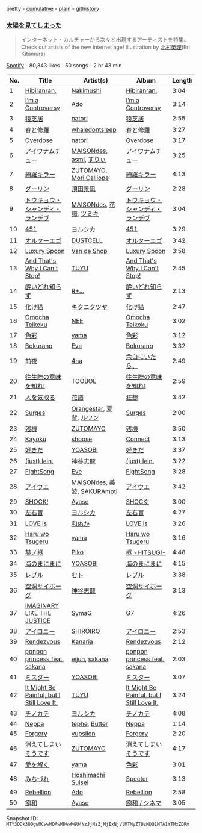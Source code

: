 pretty - [cumulative](/playlists/cumulative/37i9dQZF1DX1KJ0jRmRVDZ.md) - [plain](/playlists/plain/37i9dQZF1DX1KJ0jRmRVDZ) - [githistory](https://github.githistory.xyz/mackorone/spotify-playlist-archive/blob/main/playlists/plain/37i9dQZF1DX1KJ0jRmRVDZ)

### [太陽を見てしまった](https://open.spotify.com/playlist/37i9dQZF1DX1KJ0jRmRVDZ)

> インターネット・カルチャーから次々と出現するアーティストを特集。Check out artists of the new Internet age! Illustration by <a href="https://twitter.com/hoshieri7">北村英理</a>\(Eri Kitamura\)

[Spotify](https://open.spotify.com/user/spotify) - 80,343 likes - 50 songs - 2 hr 43 min

| No. | Title | Artist(s) | Album | Length |
|---|---|---|---|---|
| 1 | [Hibiranran.](https://open.spotify.com/track/2DqdszvU0Ue9A1zHAm33PG) | [Nakimushi](https://open.spotify.com/artist/2zv25U5N7QyNcn8I9kzZVn) | [Hibiranran.](https://open.spotify.com/album/0IpuDe5NRfYN1ICCyGf7OZ) | 3:04 |
| 2 | [I’m a Controversy](https://open.spotify.com/track/7JATH77DeeEJL69Au9osjM) | [Ado](https://open.spotify.com/artist/6mEQK9m2krja6X1cfsAjfl) | [I’m a Controversy](https://open.spotify.com/album/28nsX0whh8XuEMgYfqbrOd) | 3:14 |
| 3 | [猿芝居](https://open.spotify.com/track/3LY9pxrkW6J3TTAL5ZwNuI) | [natori](https://open.spotify.com/artist/6WmXWHmfBMhupyIs8MSqtu) | [猿芝居](https://open.spotify.com/album/70T4FWkth5x4r4cAfUSxR7) | 2:55 |
| 4 | [春と修羅](https://open.spotify.com/track/0F95jhY2gWWNHGPH3ao4uN) | [whaledontsleep](https://open.spotify.com/artist/5lEzAveEBteB85UVvKTanp) | [春と修羅](https://open.spotify.com/album/0WDdPXS7zQ5lfRvyMJnhmX) | 3:27 |
| 5 | [Overdose](https://open.spotify.com/track/2Dzzhb1oV5ckgOjWZLraIB) | [natori](https://open.spotify.com/artist/6WmXWHmfBMhupyIs8MSqtu) | [Overdose](https://open.spotify.com/album/1ieXthJ9zXRWqTU8ROAeJa) | 3:17 |
| 6 | [アイワナムチュー](https://open.spotify.com/track/21zl36W7QoaVy5MMxAvfcv) | [MAISONdes](https://open.spotify.com/artist/7LTiBdByoaUd329wCpmMcM), [asmi](https://open.spotify.com/artist/3UY1KK0iXeC0mpaK0ltFza), [すりぃ](https://open.spotify.com/artist/29XdcKZcwr9ikcmxud5UEa) | [アイワナムチュー](https://open.spotify.com/album/1JNzKXrtkaXgn5y96johqC) | 3:25 |
| 7 | [綺羅キラー](https://open.spotify.com/track/2ZaTpgdhU8MKpiujnBGPoa) | [ZUTOMAYO](https://open.spotify.com/artist/38WbKH6oKAZskBhqDFA8Uj), [Mori Calliope](https://open.spotify.com/artist/1PhE6rv0146ZTQosoPDjk8) | [綺羅キラー](https://open.spotify.com/album/24HE9Q8LrZupbkTmux0U9O) | 4:13 |
| 8 | [ダーリン](https://open.spotify.com/track/3mkRGh8v7AOH31yQ38SVdt) | [須田景凪](https://open.spotify.com/artist/5dWE3G7COO82G6vRy2Hpum) | [ダーリン](https://open.spotify.com/album/3nxQoSo8OVyL1wvdiW9Vva) | 2:28 |
| 9 | [トウキョウ・シャンディ・ランデヴ](https://open.spotify.com/track/2MmgGuQzr0kkiA04lMdPXW) | [MAISONdes](https://open.spotify.com/artist/7LTiBdByoaUd329wCpmMcM), [花譜](https://open.spotify.com/artist/2c32JruIkUyfdycHmhIph4), [ツミキ](https://open.spotify.com/artist/7ctyyNnO9O2dDD8bHjkCAh) | [トウキョウ・シャンディ・ランデヴ](https://open.spotify.com/album/4PVGSr28Y12iTfD6QnzAkQ) | 3:04 |
| 10 | [451](https://open.spotify.com/track/3M6R3MaIkliOaZQ4YX67W1) | [ヨルシカ](https://open.spotify.com/artist/4UK2Lzi6fBfUi9rpDt6cik) | [451](https://open.spotify.com/album/36NUlhlgw0Nkj1uYrkckHB) | 3:29 |
| 11 | [オルターエゴ](https://open.spotify.com/track/1xQk51ZFXt6Zf7d2xUNSN1) | [DUSTCELL](https://open.spotify.com/artist/6Rs4z6XgltEI01UlDlu98B) | [オルターエゴ](https://open.spotify.com/album/5QAR9vY3vVHQH63oloIr4f) | 3:42 |
| 12 | [Luxury Spoon](https://open.spotify.com/track/7K7QoJtb4WAgEHn8lt9ilJ) | [Van de Shop](https://open.spotify.com/artist/2AP6xm7ZJZtcLkN2pccaX9) | [Luxury Spoon](https://open.spotify.com/album/1n88YDIWx9tuAL4mykoAVh) | 3:58 |
| 13 | [And That's Why I Can't Stop!](https://open.spotify.com/track/0iuGNjRPERARznf8iCQJ6a) | [TUYU](https://open.spotify.com/artist/0PHf0oiic0xAnCrRuLTtHl) | [And That's Why I Can't Stop!](https://open.spotify.com/album/1GIW6pIrpJTB1FcXl4rmgo) | 2:45 |
| 14 | [酔いどれ知らず](https://open.spotify.com/track/1ED6MZZkTum3aGIrZMB3VF) | [R+...](https://open.spotify.com/artist/0h64O16J1F4o7wfmOBhN32) | [酔いどれ知らず](https://open.spotify.com/album/1F9ZzB58lOLwnXUsajOhyC) | 2:13 |
| 15 | [化け猫](https://open.spotify.com/track/7wag9tAwUdqyfQMDUgY1g9) | [キタニタツヤ](https://open.spotify.com/artist/7mvhRvEAHiCTQHUnH7fgnv) | [化け猫](https://open.spotify.com/album/4nDK96OK3zDeE3rZkvG9E7) | 2:47 |
| 16 | [Omocha Teikoku](https://open.spotify.com/track/3WpKIipnEpE5hSDbjqTnne) | [NEE](https://open.spotify.com/artist/1gh7KnvnbRnc1gXEPuV8KH) | [Omocha Teikoku](https://open.spotify.com/album/43wX4DrD0IYYtMhlfiYevx) | 3:02 |
| 17 | [色彩](https://open.spotify.com/track/1uveEvgKX4irLcp1BUTIFD) | [yama](https://open.spotify.com/artist/7kOrrFIBIBc8uCu2zbxbLv) | [色彩](https://open.spotify.com/album/3gQJWupAma6DdzcHVBQ9Bn) | 3:12 |
| 18 | [Bokurano](https://open.spotify.com/track/7F3R31tU4vNWrdsjNrURQX) | [Eve](https://open.spotify.com/artist/58oPVy7oihAEXE0Ott6JOf) | [Bokurano](https://open.spotify.com/album/0dS6KlBzeDJQsWZ2Krmjhh) | 3:32 |
| 19 | [前夜](https://open.spotify.com/track/57M5gx8YCxENPqSgNFoi8c) | [4na](https://open.spotify.com/artist/4oFbU35Y1ezMvUlB6B5MTF) | [余白にいたら、](https://open.spotify.com/album/7FRSMhZwqwmU1kmmqyljCW) | 2:49 |
| 20 | [往生際の意味を知れ!](https://open.spotify.com/track/7sdzicvFf1SlZXBahVjSTn) | [TOOBOE](https://open.spotify.com/artist/0HZLpOSMHpalBlUnONhynN) | [往生際の意味を知れ!](https://open.spotify.com/album/6uW1aOg3jHnj4VN1l7rfwU) | 2:59 |
| 21 | [人を気取る](https://open.spotify.com/track/1vVUugAJ7BEGDeC4oM5bIk) | [花譜](https://open.spotify.com/artist/2c32JruIkUyfdycHmhIph4) | [狂想](https://open.spotify.com/album/1GDzE0TWO5XvWYbI9fSsCz) | 3:42 |
| 22 | [Surges](https://open.spotify.com/track/66a0Ib85gRjtZmac4HFsvw) | [Orangestar](https://open.spotify.com/artist/420aixNZr4paRQmuRXz3DS), [夏背](https://open.spotify.com/artist/3xRckHz0CRl2Z328bNeVpC), [ルワン](https://open.spotify.com/artist/0UOSYwTdo7kX41HWeuykKm) | [Surges](https://open.spotify.com/album/3Ub59gYPmtgwd0FUDeptaH) | 2:00 |
| 23 | [残機](https://open.spotify.com/track/1XeOqgzh2fZhmgxnmyiIJ8) | [ZUTOMAYO](https://open.spotify.com/artist/38WbKH6oKAZskBhqDFA8Uj) | [残機](https://open.spotify.com/album/3wGoYoTJhdbkvn7WZpTqz3) | 3:50 |
| 24 | [Kayoku](https://open.spotify.com/track/5UTKodEPN6kf0SO8i4bh5g) | [shoose](https://open.spotify.com/artist/6XLMQoszP8tCQRpYuHp634) | [Connect](https://open.spotify.com/album/62rpeORAQSPiNsiAot0OpD) | 3:13 |
| 25 | [好きだ](https://open.spotify.com/track/7537JfhvVpEqkrY2CIY7zu) | [YOASOBI](https://open.spotify.com/artist/64tJ2EAv1R6UaZqc4iOCyj) | [好きだ](https://open.spotify.com/album/1IOv9TZ1IarsEQ6RB7HEe0) | 3:37 |
| 26 | [\(just\) lein.](https://open.spotify.com/track/2RwIdMCNbx1iO42dp6cde6) | [神谷志龍](https://open.spotify.com/artist/6r2FGDlvtbwwRAnxLhzoaX) | [\(just\) lein.](https://open.spotify.com/album/2Z7smhEjfCQvfxHEnLA1wg) | 3:22 |
| 27 | [FightSong](https://open.spotify.com/track/37vujUbX37xoBmwoddMYck) | [Eve](https://open.spotify.com/artist/58oPVy7oihAEXE0Ott6JOf) | [FightSong](https://open.spotify.com/album/6rpUs50OKVNUGDDusbHvET) | 3:28 |
| 28 | [アイウエ](https://open.spotify.com/track/7rqYTYi70xZBqEMAtSVhXc) | [MAISONdes](https://open.spotify.com/artist/7LTiBdByoaUd329wCpmMcM), [美波](https://open.spotify.com/artist/1KXJUpTiNeMv93LrJbbm7G), [SAKURAmoti](https://open.spotify.com/artist/2raQe3AjMykp6K4Y890owO) | [アイウエ](https://open.spotify.com/album/1cWeuydo4eS8AwAID5YUGJ) | 3:42 |
| 29 | [SHOCK!](https://open.spotify.com/track/2L1HeoX1m3Zv8KPM6HdfZN) | [Ayase](https://open.spotify.com/artist/1S8OQ9SqlLdD9l4paaZMuZ) | [SHOCK!](https://open.spotify.com/album/4L33Z8w28HGEwywExm2Z4L) | 3:00 |
| 30 | [左右盲](https://open.spotify.com/track/797EOD68bmVFiyalgBGeOZ) | [ヨルシカ](https://open.spotify.com/artist/4UK2Lzi6fBfUi9rpDt6cik) | [左右盲](https://open.spotify.com/album/7gXTELLABqdYBJ9R9bQ443) | 4:27 |
| 31 | [LOVE is](https://open.spotify.com/track/2Xrbmkla4NvUgJoubBGkLl) | [和ぬか](https://open.spotify.com/artist/6LesPuO1nhgJ2acJ4MjyBI) | [LOVE is](https://open.spotify.com/album/4BLLl09Rqmp3EK8Or5a6vn) | 3:26 |
| 32 | [Haru wo Tsugeru](https://open.spotify.com/track/5QseXDzPvtjdeaWNhYbm0m) | [yama](https://open.spotify.com/artist/7kOrrFIBIBc8uCu2zbxbLv) | [Haru wo Tsugeru](https://open.spotify.com/album/002POSVXei4zFN5FDF0YqQ) | 3:16 |
| 33 | [赫ノ柩](https://open.spotify.com/track/3uN3eQiqrMI02bJWrFhzUI) | [Piko](https://open.spotify.com/artist/7fNmy5x5Ld5c9Jxz1fWK5k) | [柩 \-HITSUGI\-](https://open.spotify.com/album/5R4q3JGQxKRxmODsKICa3I) | 4:48 |
| 34 | [海のまにまに](https://open.spotify.com/track/0loZ1KfQSLJxYR0Y7dImKN) | [YOASOBI](https://open.spotify.com/artist/64tJ2EAv1R6UaZqc4iOCyj) | [海のまにまに](https://open.spotify.com/album/6M4p4S5t8PuRZiq7zvMEPB) | 4:15 |
| 35 | [レブル](https://open.spotify.com/track/2866mFfVRWokPM8PHRPSUB) | [むト](https://open.spotify.com/artist/38gt1AsY6ZhEtrOP7e94ui) | [レブル](https://open.spotify.com/album/4GjhNKHhyfR2F1AEaH4Jqg) | 3:38 |
| 36 | [空洞サイボーグ](https://open.spotify.com/track/1AItWfHcNkmXpvTgxt33xp) | [神谷志龍](https://open.spotify.com/artist/6r2FGDlvtbwwRAnxLhzoaX) | [空洞サイボーグ](https://open.spotify.com/album/4CshPlm8d2bqFetd98dfSQ) | 3:13 |
| 37 | [IMAGINARY LIKE THE JUSTICE](https://open.spotify.com/track/6cvjT8OfKJTTReE5DmNNlE) | [SymaG](https://open.spotify.com/artist/0Dju1ubNsfRe3jTH9RgJDh) | [G7](https://open.spotify.com/album/4YRAe1VOnILXlL0F2r5aSS) | 4:26 |
| 38 | [アイロニー](https://open.spotify.com/track/1JoQ0Iyq02AT0H6QuOZL1j) | [SHIROIRO](https://open.spotify.com/artist/0m4yOZKtpZQZqJLeUunwW8) | [アイロニー](https://open.spotify.com/album/41PIdEyCaAZCIWn6nwUScI) | 2:53 |
| 39 | [Rendezvous](https://open.spotify.com/track/7gspVQa13prQbNABCRacwE) | [Kanaria](https://open.spotify.com/artist/1k5LyiTCRzPjORzcgHqJxF) | [Rendezvous](https://open.spotify.com/album/089xXTATtiHlkm0VCM0w8q) | 2:12 |
| 40 | [ponpon princess feat\. sakana](https://open.spotify.com/track/7cjJIpMrVa8T0J1ynjkWlC) | [eijun](https://open.spotify.com/artist/3fZEXtz36reclpIaZpu1Bx), [sakana](https://open.spotify.com/artist/7ynWqUtYVEl1GOhC4LmsT9) | [ponpon princess feat\. sakana](https://open.spotify.com/album/2Idc44WfNuUsxUQpna6CGt) | 2:03 |
| 41 | [ミスター](https://open.spotify.com/track/2YbNZLoiREBYZo4HeKB8Np) | [YOASOBI](https://open.spotify.com/artist/64tJ2EAv1R6UaZqc4iOCyj) | [ミスター](https://open.spotify.com/album/4oGSH2U1aP0Jr0zldlMRAt) | 3:07 |
| 42 | [It Might Be Painful, but I Still Love It.](https://open.spotify.com/track/0yrHUQ7LReHy0TqPoWoHd8) | [TUYU](https://open.spotify.com/artist/0PHf0oiic0xAnCrRuLTtHl) | [It Might Be Painful, but I Still Love It.](https://open.spotify.com/album/69aL4LJK092UFLmWtFeFFy) | 3:24 |
| 43 | [チノカテ](https://open.spotify.com/track/7w1taFiEu8GGQJkzQaEWpx) | [ヨルシカ](https://open.spotify.com/artist/4UK2Lzi6fBfUi9rpDt6cik) | [チノカテ](https://open.spotify.com/album/1ItS3Da6sbCmwwTgkBHttk) | 4:08 |
| 44 | [Neppa](https://open.spotify.com/track/6IL2qmfBpLeLVpsglwgatn) | [tephe](https://open.spotify.com/artist/6OKfFmQpN6Pfbqu32AyxR9), [Butter](https://open.spotify.com/artist/4OPbOOdRuVXn32mTNF8rZ2) | [Neppa](https://open.spotify.com/album/3ClWZGhs9vgfUyCkHKzbG8) | 1:14 |
| 45 | [Forgery](https://open.spotify.com/track/2itKPrLbBTKW3g1lcxTfk4) | [yupsilon](https://open.spotify.com/artist/3Cl6y3KYs5OJnu7GHZJMY3) | [Forgery](https://open.spotify.com/album/6cAXnb3Ni8r1eX89OwMC2v) | 2:20 |
| 46 | [消えてしまいそうです](https://open.spotify.com/track/4wYCZ6QS5EClBXqjakTieR) | [ZUTOMAYO](https://open.spotify.com/artist/38WbKH6oKAZskBhqDFA8Uj) | [消えてしまいそうです](https://open.spotify.com/album/6UdhROGy9pKEVMLZxTQU5Z) | 4:17 |
| 47 | [愛を解く](https://open.spotify.com/track/7DHatm4xHTDxQaTz83zf7V) | [yama](https://open.spotify.com/artist/7kOrrFIBIBc8uCu2zbxbLv) | [色彩](https://open.spotify.com/album/4PKAlSU3CWtWeTsPwo9wQ9) | 3:01 |
| 48 | [みちづれ](https://open.spotify.com/track/6wmcrRId5aeo7hiEqHAtEO) | [Hoshimachi Suisei](https://open.spotify.com/artist/726WiFmWkohzodUxK3XjHX) | [Specter](https://open.spotify.com/album/5eQx95EHzDMcPurV2aByeh) | 3:13 |
| 49 | [Rebellion](https://open.spotify.com/track/7KJdus5lqrlOHasB6kwvf4) | [Ado](https://open.spotify.com/artist/6mEQK9m2krja6X1cfsAjfl) | [Rebellion](https://open.spotify.com/album/1RwGDS3qFOsT9mRJptyCEF) | 2:58 |
| 50 | [飽和](https://open.spotify.com/track/1UPtzvnvQALqV9feDrqVSs) | [Ayase](https://open.spotify.com/artist/1S8OQ9SqlLdD9l4paaZMuZ) | [飽和 / シネマ](https://open.spotify.com/album/7pKZEeAagjqV4rTZSoFymD) | 3:05 |

Snapshot ID: `MTY3ODk3ODgwMCwwMDAwMDAwMGU4NzJjMzZjMjIxNjVlMTMyZTUzMDQ1MTA1YTMxZDRm`
